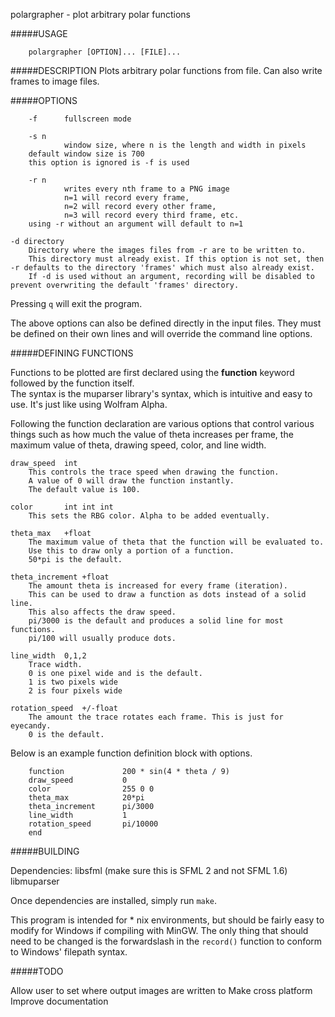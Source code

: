    polargrapher - plot arbitrary polar functions

#####USAGE

        polargrapher [OPTION]... [FILE]...

#####DESCRIPTION
   Plots arbitrary polar functions from file. Can also write frames to image files.

#####OPTIONS

        -f      fullscreen mode

        -s n
                window size, where n is the length and width in pixels
		default window size is 700  
		this option is ignored is -f is used

        -r n
                writes every nth frame to a PNG image 
                n=1 will record every frame, 
                n=2 will record every other frame, 
                n=3 will record every third frame, etc.  
		using -r without an argument will default to n=1
	
	-d directory
		Directory where the images files from -r are to be written to.  
		This directory must already exist. If this option is not set, then -r defaults to the directory 'frames' which must also already exist.  
		If -d is used without an argument, recording will be disabled to prevent overwriting the default 'frames' directory.


Pressing `q` will exit the program.

The above options can also be defined directly in the input files. They must be defined on their own lines and will override the command line options. 

#####DEFINING FUNCTIONS

Functions to be plotted are first declared using the **function** keyword followed by the function itself.   
The syntax is the muparser library's syntax, which is intuitive and easy to use. It's just like using Wolfram Alpha.  

Following the function declaration are various options that control various things such as how much the value of theta increases per frame, the maximum value of theta, drawing speed, color, and line width.

	draw_speed	int
		This controls the trace speed when drawing the function.
		A value of 0 will draw the function instantly. 
		The default value is 100.
	
	color		int int int 
		This sets the RBG color. Alpha to be added eventually.
	
	theta_max 	+float
		The maximum value of theta that the function will be evaluated to.
		Use this to draw only a portion of a function. 
		50*pi is the default.

	theta_increment	+float
		The amount theta is increased for every frame (iteration).
		This can be used to draw a function as dots instead of a solid line.
		This also affects the draw speed.
		pi/3000 is the default and produces a solid line for most functions. 
		pi/100 will usually produce dots.

	line_width 	0,1,2
		Trace width. 
		0 is one pixel wide and is the default.
		1 is two pixels wide
		2 is four pixels wide 
	
	rotation_speed	+/-float
		The amount the trace rotates each frame. This is just for eyecandy.
		0 is the default.
	
Below is an example function definition block with options.

        function             200 * sin(4 * theta / 9) 
        draw_speed           0
        color                255 0 0
        theta_max            20*pi
        theta_increment      pi/3000
        line_width           1
        rotation_speed       pi/10000
        end

#####BUILDING

Dependencies: 
	libsfml (make sure this is SFML 2 and not SFML 1.6)
	libmuparser

Once dependencies are installed, simply run `make`.

This program is intended for * nix environments, but should be fairly easy to modify for Windows if compiling with MinGW. The only thing that should need to be changed is the forwardslash in the `record()` function to conform to Windows' filepath syntax. 

#####TODO

Allow user to set where output images are written to
Make cross platform
Improve documentation

